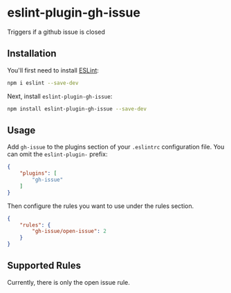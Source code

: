 # eslint-plugin-gh-issue

Triggers if a github issue is closed

## Installation

You'll first need to install [ESLint](https://eslint.org/):

```sh
npm i eslint --save-dev
```

Next, install `eslint-plugin-gh-issue`:

```sh
npm install eslint-plugin-gh-issue --save-dev
```

## Usage

Add `gh-issue` to the plugins section of your `.eslintrc` configuration file. You can omit the `eslint-plugin-` prefix:

```json
{
    "plugins": [
        "gh-issue"
    ]
}
```


Then configure the rules you want to use under the rules section.

```json
{
    "rules": {
        "gh-issue/open-issue": 2
    }
}
```

## Supported Rules

Currently, there is only the open issue rule.



